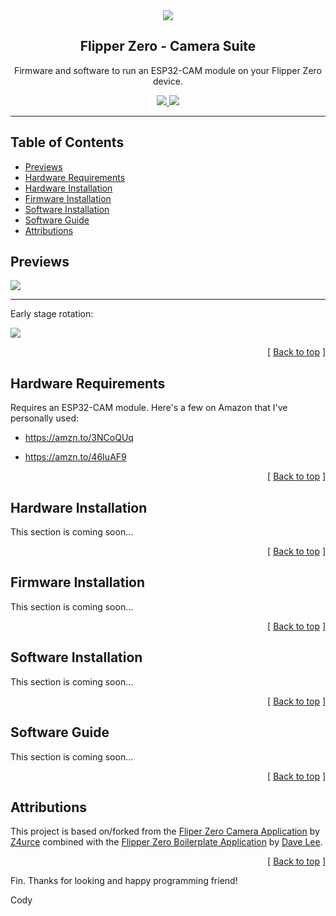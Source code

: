 <div align="center">
  <img align="center" src=".github/images/flipper-dev.png" />
  <h2 align="center">Flipper Zero - Camera Suite</h2>
  <p align="center">
    Firmware and software to run an ESP32-CAM module on your Flipper Zero device.
  </p>
  <a href="https://shop.flipperzero.one/">
    <img src=".github/images/flipper-zero-buy-now.svg" />
  </a>
  <a href="https://docs.flipperzero.one/">
    <img src=".github/images/flipper-zero-docs.svg" />
  </a>
</div>

---

## Table of Contents <a name="index"></a>

- [Previews](#previews)
- [Hardware Requirements](#hardware-requirements)
- [Hardware Installation](#hardware-installation)
- [Firmware Installation](#firmware-installation)
- [Software Installation](#software-installation)
- [Software Guide](#software-guide)
- [Attributions](#attributions)

## Previews <a name="previews"></a>

<img align="center" src=".github/images/app-preview-cam-01.png" />

---

Early stage rotation:

<img align="center" src=".github/images/rotation-demo.gif" />

<p align="right">[ <a href="#index">Back to top</a> ]</p>

## Hardware Requirements <a name="hardware-requirements"></a>

Requires an ESP32-CAM module. Here's a few on Amazon that I've personally used:

- https://amzn.to/3NCoQUq

- https://amzn.to/46IuAF9

<p align="right">[ <a href="#index">Back to top</a> ]</p>

## Hardware Installation <a name="hardware-installation"></a>

This section is coming soon...

<p align="right">[ <a href="#index">Back to top</a> ]</p>

## Firmware Installation <a name="firmware-installation"></a>

This section is coming soon...

<p align="right">[ <a href="#index">Back to top</a> ]</p>

## Software Installation <a name="software-installation"></a>

This section is coming soon...

<p align="right">[ <a href="#index">Back to top</a> ]</p>

## Software Guide <a name="software-guide"></a>

This section is coming soon...

<p align="right">[ <a href="#index">Back to top</a> ]</p>

## Attributions <a name="attributions"></a>

This project is based on/forked from the [Fliper Zero Camera Application][flipperzero-camera]
by [Z4urce][github-profile-z4urce] combined with the [Flipper Zero Boilerplate Application][flipper-zero-fap-boilerplate]
by [Dave Lee][github-profile-leedave].

<p align="right">[ <a href="#index">Back to top</a> ]</p>

Fin. Thanks for looking and happy programming friend!

Cody

<!-- LINKS -->

[flipper-zero-fap-boilerplate]: https://github.com/leedave/flipper-zero-fap-boilerplate
[flipperzero-camera]: https://github.com/Z4urce/flipperzero-camera
[github-profile-z4urce]: https://github.com/Z4urce
[github-profile-leedave]: https://github.com/leedave
